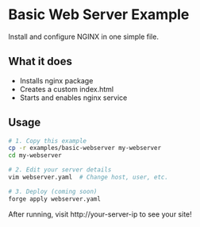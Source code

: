 # Basic Web Server Example

Install and configure NGINX in one simple file.

## What it does
- Installs nginx package
- Creates a custom index.html
- Starts and enables nginx service

## Usage
```bash
# 1. Copy this example
cp -r examples/basic-webserver my-webserver
cd my-webserver

# 2. Edit your server details
vim webserver.yaml  # Change host, user, etc.

# 3. Deploy (coming soon)
forge apply webserver.yaml
```

After running, visit http://your-server-ip to see your site!
